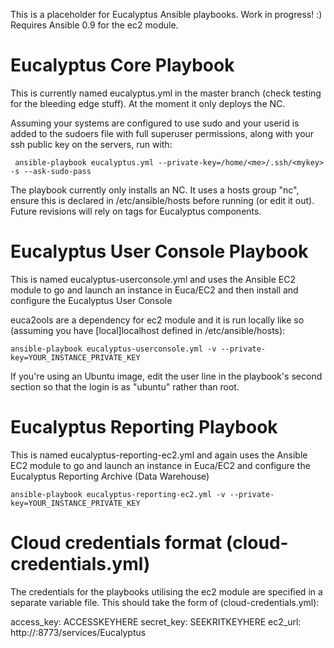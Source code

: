 This is a placeholder for Eucalyptus Ansible playbooks. Work in progress! :) Requires Ansible 0.9 for the ec2 module. 

# Eucalyptus Core Playbook

This is currently named eucalyptus.yml in the master branch (check testing for the bleeding edge stuff).  At the moment it only deploys the NC.

Assuming your systems are configured to use sudo and your userid is added to the sudoers file with full superuser permissions, along with your ssh public key on the servers, run with:

	 ansible-playbook eucalyptus.yml --private-key=/home/<me>/.ssh/<mykey> -s --ask-sudo-pass

The playbook currently only installs an NC.  It uses a hosts group "nc", ensure this is declared in /etc/ansible/hosts before running (or edit it out).  Future revisions will rely on tags for Eucalyptus components.

# Eucalyptus User Console Playbook

This is named eucalyptus-userconsole.yml and uses the Ansible EC2 module to go and launch an instance in Euca/EC2 and then install and configure the Eucalyptus User Console

euca2ools are a dependency for ec2 module and it is run locally like so (assuming you have [local]localhost defined in /etc/ansible/hosts):

	ansible-playbook eucalyptus-userconsole.yml -v --private-key=YOUR_INSTANCE_PRIVATE_KEY

If you're using an Ubuntu image, edit the user line in the playbook's second section so that the login is as "ubuntu" rather than root.

# Eucalyptus Reporting Playbook

This is named eucalyptus-reporting-ec2.yml and again uses the Ansible EC2 module to go and launch an instance in Euca/EC2 and configure the Eucalyptus Reporting Archive (Data Warehouse)

	ansible-playbook eucalyptus-reporting-ec2.yml -v --private-key=YOUR_INSTANCE_PRIVATE_KEY

# Cloud credentials format (cloud-credentials.yml)

The credentials for the playbooks utilising the ec2 module are specified in a separate variable file.  This should take the form of (cloud-credentials.yml):

access_key: ACCESSKEYHERE
secret_key: SEEKRITKEYHERE
ec2_url: http://<euca-clc-ip>:8773/services/Eucalyptus




